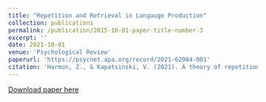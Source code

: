 ```yaml
---
title: "Repetition and Retrieval in Langauge Production"
collection: publications
permalink: /publication/2015-10-01-paper-title-number-3
excerpt: ''
date: 2021-10-01
venue: 'Psychological Review'
paperurl: 'https://psycnet.apa.org/record/2021-62984-001'
citation: 'Harmon, Z., & Kapatsinski, V. (2021). A theory of repetition and retrieval in language production. <i>Psychological Review</i>, 128(6), 1112–1144.'
---
```


[Download paper here](https://psycnet.apa.org/record/2021-62984-001)
